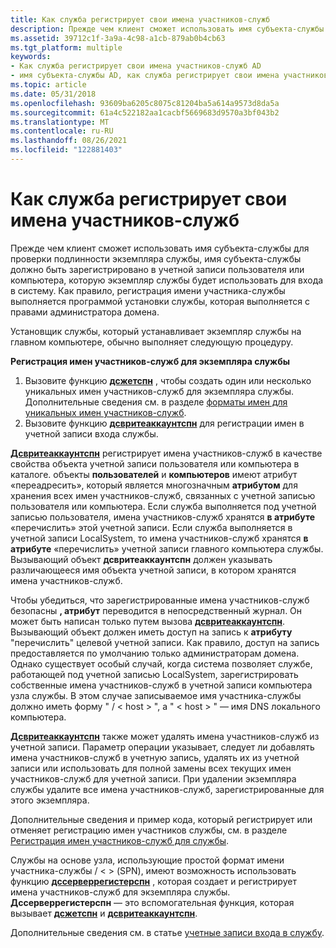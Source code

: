 ```yaml
---
title: Как служба регистрирует свои имена участников-служб
description: Прежде чем клиент сможет использовать имя субъекта-службы для проверки подлинности экземпляра службы, имя субъекта-службы должно быть зарегистрировано в учетной записи пользователя или компьютера, которую экземпляр службы будет использовать для входа в систему.
ms.assetid: 39712c1f-3a9a-4c98-a1cb-879ab0b4cb63
ms.tgt_platform: multiple
keywords:
- Как служба регистрирует свои имена участников-служб AD
- имя субъекта-службы AD, как служба регистрирует свои имена участников-служб
ms.topic: article
ms.date: 05/31/2018
ms.openlocfilehash: 93609ba6205c8075c81204ba5a614a9573d8da5a
ms.sourcegitcommit: 61a4c522182aa1cacbf5669683d9570a3bf043b2
ms.translationtype: MT
ms.contentlocale: ru-RU
ms.lasthandoff: 08/26/2021
ms.locfileid: "122881403"
---
```

# <a name="how-a-service-registers-its-spns"></a>Как служба регистрирует свои имена участников-служб

Прежде чем клиент сможет использовать имя субъекта-службы для проверки подлинности экземпляра службы, имя субъекта-службы должно быть зарегистрировано в учетной записи пользователя или компьютера, которую экземпляр службы будет использовать для входа в систему. Как правило, регистрация имени участника-службы выполняется программой установки службы, которая выполняется с правами администратора домена.

Установщик службы, который устанавливает экземпляр службы на главном компьютере, обычно выполняет следующую процедуру.

**Регистрация имен участников-служб для экземпляра службы**

1.  Вызовите функцию [**дсжетспн**](/windows/desktop/api/Ntdsapi/nf-ntdsapi-dsgetspna) , чтобы создать один или несколько уникальных имен участников-служб для экземпляра службы. Дополнительные сведения см. в разделе [форматы имен для уникальных имен участников-служб](name-formats-for-unique-spns.md).
2.  Вызовите функцию [**дсвритеаккаунтспн**](/windows/desktop/api/Ntdsapi/nf-ntdsapi-dswriteaccountspna) для регистрации имен в учетной записи входа службы.

[**Дсвритеаккаунтспн**](/windows/desktop/api/Ntdsapi/nf-ntdsapi-dswriteaccountspna) регистрирует имена участников-служб в качестве свойства объекта учетной записи пользователя или компьютера в каталоге. объекты **пользователей** и **компьютеров** имеют атрибут «переадресить», который является многозначным **атрибутом** для хранения всех имен участников-служб, связанных с учетной записью пользователя или компьютера. Если служба выполняется под учетной записью пользователя, имена участников-служб хранятся **в атрибуте** «перечислить» этой учетной записи. Если служба выполняется в учетной записи LocalSystem, то имена участников-служб хранятся **в атрибуте** «перечислить» учетной записи главного компьютера службы. Вызывающий объект **дсвритеаккаунтспн** должен указывать различающееся имя объекта учетной записи, в котором хранятся имена участников-служб.

Чтобы убедиться, что зарегистрированные имена участников-служб безопасны **, атрибут** переводится в непосредственный журнал. Он может быть написан только путем вызова [**дсвритеаккаунтспн**](/windows/desktop/api/Ntdsapi/nf-ntdsapi-dswriteaccountspna). Вызывающий объект должен иметь доступ на запись к **атрибуту** "перечислить" целевой учетной записи. Как правило, доступ на запись предоставляется по умолчанию только администраторам домена. Однако существует особый случай, когда система позволяет службе, работающей под учетной записью LocalSystem, зарегистрировать собственные имена участников-служб в учетной записи компьютера узла службы. В этом случае записываемое имя участника-службы должно иметь форму " <service class> / &lt; host &gt; ", а " &lt; host &gt; " — имя DNS локального компьютера.

[**Дсвритеаккаунтспн**](/windows/desktop/api/Ntdsapi/nf-ntdsapi-dswriteaccountspna) также может удалять имена участников-служб из учетной записи. Параметр операции указывает, следует ли добавлять имена участников-служб в учетную запись, удалять их из учетной записи или использовать для полной замены всех текущих имен участников-служб для учетной записи. При удалении экземпляра службы удалите все имена участников-служб, зарегистрированные для этого экземпляра.

Дополнительные сведения и пример кода, который регистрирует или отменяет регистрацию имен участников службы, см. в разделе [Регистрация имен участников-служб для службы](registering-the-spns-for-a-service.md).

Службы на основе узла, использующие простой формат имени участника-службы <service class> / &lt; &gt; (SPN), имеют возможность использовать функцию [**дссерверрегистерспн**](/windows/desktop/api/Ntdsapi/nf-ntdsapi-dsserverregisterspna) , которая создает и регистрирует имена участников-служб для экземпляра службы. **Дссерверрегистерспн** — это вспомогательная функция, которая вызывает [**дсжетспн**](/windows/desktop/api/Ntdsapi/nf-ntdsapi-dsgetspna) и [**дсвритеаккаунтспн**](/windows/desktop/api/Ntdsapi/nf-ntdsapi-dswriteaccountspna).

Дополнительные сведения см. в статье [учетные записи входа в службу](service-logon-accounts.md).

 

 




